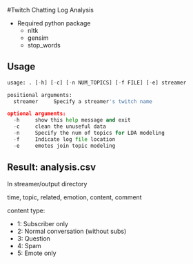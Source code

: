 #Twitch Chatting Log Analysis

- Required python package
   - nltk
   - gensim
   - stop_words
      
## Usage ##
```python
usage: . [-h] [-c] [-n NUM_TOPICS] [-f FILE] [-e] streamer

positional arguments:
  streamer     Specify a streamer's twitch name

optional arguments:
  -h     show this help message and exit
  -c     clean the unuseful data
  -n     Specify the num of topics for LDA modeling
  -f     Indicate log file location
  -e     emotes join topic modeling
```
## Result: analysis.csv ##
In streamer/output directory

time, topic, related, emotion, content, comment

content type:
   - 1: Subscriber only
   - 2: Normal conversation (without subs)
   - 3: Question
   - 4: Spam
   - 5: Emote only 
